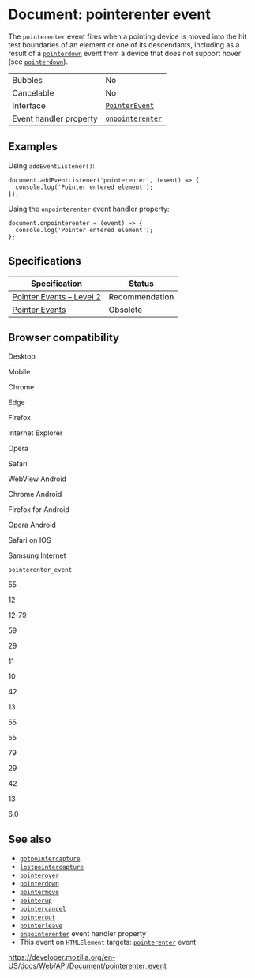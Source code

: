 # Document: pointerenter event

The `pointerenter` event fires when a pointing device is moved into the hit test boundaries of an element or one of its descendants, including as a result of a [`pointerdown`](pointerdown_event) event from a device that does not support hover (see [`pointerdown`](pointerdown_event)).

<table><tbody><tr class="odd"><td>Bubbles</td><td>No</td></tr><tr class="even"><td>Cancelable</td><td>No</td></tr><tr class="odd"><td>Interface</td><td><a href="../pointerevent"><code>PointerEvent</code></a></td></tr><tr class="even"><td>Event handler property</td><td><a href="../globaleventhandlers/onpointerenter"><code>onpointerenter</code></a></td></tr></tbody></table>

## Examples

Using `addEventListener()`:

    document.addEventListener('pointerenter', (event) => {
      console.log('Pointer entered element');
    });

Using the `onpointerenter` event handler property:

    document.onpointerenter = (event) => {
      console.log('Pointer entered element');
    };

## Specifications

<table><thead><tr class="header"><th>Specification</th><th>Status</th></tr></thead><tbody><tr class="odd"><td><a href="https://www.w3.org/TR/pointerevents2/#the-pointerenter-event">Pointer Events – Level 2</a></td><td><span class="spec-rec">Recommendation</span></td></tr><tr class="even"><td><a href="https://www.w3.org/TR/pointerevents1/#the-pointerenter-event">Pointer Events</a></td><td><span class="spec-obsolete">Obsolete</span></td></tr></tbody></table>

## Browser compatibility

Desktop

Mobile

Chrome

Edge

Firefox

Internet Explorer

Opera

Safari

WebView Android

Chrome Android

Firefox for Android

Opera Android

Safari on IOS

Samsung Internet

`pointerenter_event`

55

12

12-79

59

29

11

10

42

13

55

55

79

29

42

13

6.0

## See also

- [`gotpointercapture`](gotpointercapture_event)
- [`lostpointercapture`](lostpointercapture_event)
- [`pointerover`](pointerover_event)
- [`pointerdown`](pointerdown_event)
- [`pointermove`](pointermove_event)
- [`pointerup`](pointerup_event)
- [`pointercancel`](pointercancel_event)
- [`pointerout`](pointerout_event)
- [`pointerleave`](pointerleave_event)
- [`onpointerenter`](../globaleventhandlers/onpointerenter) event handler property
- This event on `HTMLElement` targets: [`pointerenter`](../htmlelement/pointerenter_event) event

<a href="https://developer.mozilla.org/en-US/docs/Web/API/Document/pointerenter_event" class="_attribution-link">https://developer.mozilla.org/en-US/docs/Web/API/Document/pointerenter_event</a>
